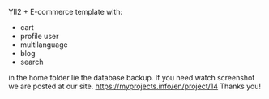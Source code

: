 YII2 + E-commerce template with:
 - cart
 - profile user
 - multilanguage
 - blog
 - search 
 

in the home folder lie the database backup.
If you need watch screenshot we are posted at our site.
https://myprojects.info/en/project/14
Thanks you!
